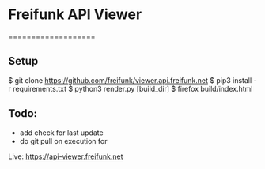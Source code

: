 # Freifunk API Viewer
===================
## Setup
  $ git clone https://github.com/freifunk/viewer.api.freifunk.net
  $ pip3 install -r requirements.txt
  $ python3 render.py [build_dir]
  $ firefox build/index.html

## Todo:
* add check for last update
* do git pull on execution for 

Live: https://api-viewer.freifunk.net
